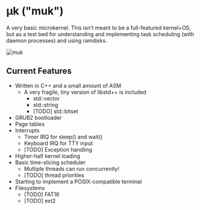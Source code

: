 # &mu;k ("muk")

A very basic microkernel. This isn't meant to be a full-featured kernel+OS, but as a test bed for understanding and implementing task scheduling (with daemon processes) and using ramdisks.

![muk](https://raw.githubusercontent.com/prasoc/muk/master/pic-1.png)

## Current Features
* Written in C++ and a small amount of ASM
    * A very fragile, tiny version of libstd++ is included
		* std::vector
		* std::string
		* [TODO] std::bitset
* GRUB2 bootloader
* Page tables
* Interrupts
    * Timer IRQ for sleep() and wait()
	* Keyboard IRQ for TTY input
	* [TODO] Exception handling
* Higher-half kernel loading
* Basic time-slicing scheduler
    * Multiple threads can run concurrently!
	* [TODO] thread priorities
* Starting to implement a POSIX-compatible terminal
* Filesystems
    * [TODO] FAT16
	* [TODO] ext2
